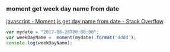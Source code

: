 ###  moment get week day name from date


[javascript - Moment.js get day name from date - Stack Overflow](https://stackoverflow.com/questions/27669019/moment-js-get-day-name-from-date "javascript - Moment.js get day name from date - Stack Overflow")


 

```javascript
var mydate = "2017-06-28T00:00:00";
var weekDayName =  moment(mydate).format('dddd');
console.log(weekDayName);
```
